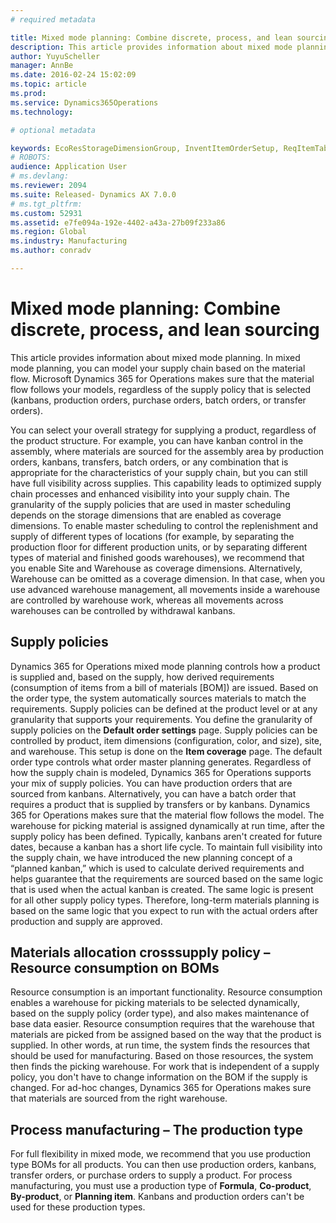 ```yaml
---
# required metadata

title: Mixed mode planning: Combine discrete, process, and lean sourcing | Microsoft Docs
description: This article provides information about mixed mode planning. In mixed mode planning, you can model your supply chain based on the material flow. Microsoft Dynamics 365 for Operations makes sure that the material flow follows your models, regardless of the supply policy that is selected (kanbans, production orders, purchase orders, batch orders, or transfer orders). 
author: YuyuScheller
manager: AnnBe
ms.date: 2016-02-24 15:02:09
ms.topic: article
ms.prod: 
ms.service: Dynamics365Operations
ms.technology: 

# optional metadata

keywords: EcoResStorageDimensionGroup, InventItemOrderSetup, ReqItemTable
# ROBOTS: 
audience: Application User
# ms.devlang: 
ms.reviewer: 2094
ms.suite: Released- Dynamics AX 7.0.0
# ms.tgt_pltfrm: 
ms.custom: 52931
ms.assetid: e7fe094a-192e-4402-a43a-27b09f233a86
ms.region: Global
ms.industry: Manufacturing
ms.author: conradv

---
```


# Mixed mode planning: Combine discrete, process, and lean sourcing

This article provides information about mixed mode planning. In mixed mode planning, you can model your supply chain based on the material flow. Microsoft Dynamics 365 for Operations makes sure that the material flow follows your models, regardless of the supply policy that is selected (kanbans, production orders, purchase orders, batch orders, or transfer orders). 

You can select your overall strategy for supplying a product, regardless of the product structure. For example, you can have kanban control in the assembly, where materials are sourced for the assembly area by production orders, kanbans, transfers, batch orders, or any combination that is appropriate for the characteristics of your supply chain, but you can still have full visibility across supplies. This capability leads to optimized supply chain processes and enhanced visibility into your supply chain. The granularity of the supply policies that are used in master scheduling depends on the storage dimensions that are enabled as coverage dimensions. To enable master scheduling to control the replenishment and supply of different types of locations (for example, by separating the production floor for different production units, or by separating different types of material and finished goods warehouses), we recommend that you enable Site and Warehouse as coverage dimensions. Alternatively, Warehouse can be omitted as a coverage dimension. In that case, when you use advanced warehouse management, all movements inside a warehouse are controlled by warehouse work, whereas all movements across warehouses can be controlled by withdrawal kanbans.

## Supply policies
Dynamics 365 for Operations mixed mode planning controls how a product is supplied and, based on the supply, how derived requirements (consumption of items from a bill of materials \[BOM\]) are issued. Based on the order type, the system automatically sources materials to match the requirements. Supply policies can be defined at the product level or at any granularity that supports your requirements. You define the granularity of supply policies on the **Default order settings** page. Supply policies can be controlled by product, item dimensions (configuration, color, and size), site, and warehouse. This setup is done on the **Item coverage** page. The default order type controls what order master planning generates. Regardless of how the supply chain is modeled, Dynamics 365 for Operations supports your mix of supply policies. You can have production orders that are sourced from kanbans. Alternatively, you can have a batch order that requires a product that is supplied by transfers or by kanbans. Dynamics 365 for Operations makes sure that the material flow follows the model. The warehouse for picking material is assigned dynamically at run time, after the supply policy has been defined. Typically, kanbans aren't created for future dates, because a kanban has a short life cycle. To maintain full visibility into the supply chain, we have introduced the new planning concept of a “planned kanban,” which is used to calculate derived requirements and helps guarantee that the requirements are sourced based on the same logic that is used when the actual kanban is created. The same logic is present for all other supply policy types. Therefore, long-term materials planning is based on the same logic that you expect to run with the actual orders after production and supply are approved.

## Materials allocation crosssupply policy – Resource consumption on BOMs
Resource consumption is an important functionality. Resource consumption enables a warehouse for picking materials to be selected dynamically, based on the supply policy (order type), and also makes maintenance of base data easier. Resource consumption requires that the warehouse that materials are picked from be assigned based on the way that the product is supplied. In other words, at run time, the system finds the resources that should be used for manufacturing. Based on those resources, the system then finds the picking warehouse. For work that is independent of a supply policy, you don't have to change information on the BOM if the supply is changed. For ad-hoc changes, Dynamics 365 for Operations makes sure that materials are sourced from the right warehouse.

## Process manufacturing – The production type
For full flexibility in mixed mode, we recommend that you use production type BOMs for all products. You can then use production orders, kanbans, transfer orders, or purchase orders to supply a product. For process manufacturing, you must use a production type of **Formula**, **Co-product**, **By-product**, or **Planning item**. Kanbans and production orders can't be used for these production types.

